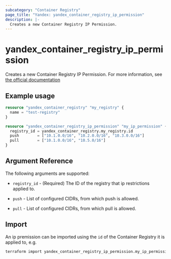 ```yaml
---
subcategory: "Container Registry"
page_title: "Yandex: yandex_container_registry_ip_permission"
description: |-
  Creates a new Container Registry IP Permission.
---
```



# yandex_container_registry_ip_permission




Creates a new Container Registry IP Permission. For more information, see [the official documentation](https://cloud.yandex.ru/docs/container-registry/operations/registry/registry-access)

## Example usage

```terraform
resource "yandex_container_registry" "my_registry" {
  name = "test-registry"
}

resource "yandex_container_registry_ip_permission" "my_ip_permission" {
  registry_id = yandex_container_registry.my_registry.id
  push        = ["10.1.0.0/16", "10.2.0.0/16", "10.3.0.0/16"]
  pull        = ["10.1.0.0/16", "10.5.0/16"]
}
```

## Argument Reference

The following arguments are supported:

* `registry_id` - (Required) The ID of the registry that ip restrictions applied to.

* `push` - List of configured CIDRs, from which push is allowed.

* `pull` - List of configured CIDRs, from which pull is allowed.

## Import

An ip premission can be imported using the `id` of the Container Registry it is applied to, e.g.

```bash
terraform import yandex_container_registry_ip_permission.my_ip_permission registry_id
```
